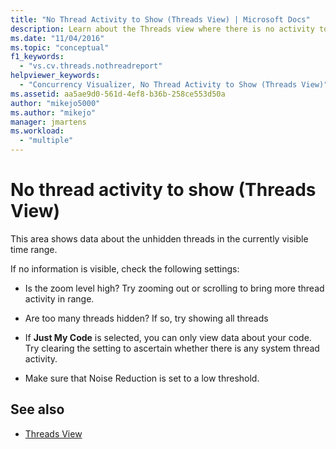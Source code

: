 ```yaml
---
title: "No Thread Activity to Show (Threads View) | Microsoft Docs"
description: Learn about the Threads view where there is no activity to show in the currently visible time range.
ms.date: "11/04/2016"
ms.topic: "conceptual"
f1_keywords:
  - "vs.cv.threads.nothreadreport"
helpviewer_keywords:
  - "Concurrency Visualizer, No Thread Activity to Show (Threads View)"
ms.assetid: aa5ae9d0-561d-4ef8-b36b-258ce553d50a
author: "mikejo5000"
ms.author: "mikejo"
manager: jmartens
ms.workload:
  - "multiple"
---
```

# No thread activity to show (Threads View)
This area shows data about the unhidden threads in the currently visible time range.

 If no information is visible, check the following settings:

- Is the zoom level high? Try zooming out or scrolling to bring more thread activity in range.

- Are too many threads hidden? If so, try showing all threads

- If **Just My Code** is selected, you can only view data about your code. Try clearing the setting to ascertain whether there is any system thread activity.

- Make sure that Noise Reduction is set to a low threshold.

## See also
- [Threads View](../profiling/threads-view-parallel-performance.md)